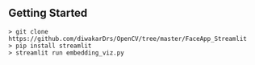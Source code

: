 ## Getting Started
```
> git clone https://github.com/diwakarDrs/OpenCV/tree/master/FaceApp_Streamlit
> pip install streamlit
> streamlit run embedding_viz.py
```
